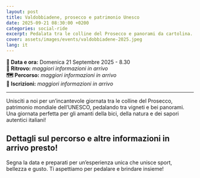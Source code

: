```yaml
---
layout: post
title: Valdobbiadene, prosecco e patrimonio Unesco
date: 2025-09-21 08:30:00 +0200
categories: social-ride
excerpt: Pedalata tra le colline del Prosecco e panorami da cartolina.
cover: assets/images/events/valdobbiadene-2025.jpeg
lang: it
---
```

**📅 Data e ora:** Domenica 21 Septembre 2025 - 8.30\
**📍 Ritrovo:** _maggiori informazioni in arrivo_\
**🗺️ Percorso:** _maggiori informazioni in arrivo_\
**📝 Iscrizioni:** _maggiori informazioni in arrivo_

---

Unisciti a noi per un’incantevole giornata tra le colline del Prosecco, patrimonio mondiale dell’UNESCO, pedalando tra vigneti e bei panorami. Una giornata perfetta per gli amanti della bici, della natura e dei sapori autentici italiani!

## Dettagli sul percorso e altre informazioni in arrivo presto!

Segna la data e preparati per un’esperienza unica che unisce sport, bellezza e gusto. Ti aspettiamo per pedalare e brindare insieme!
